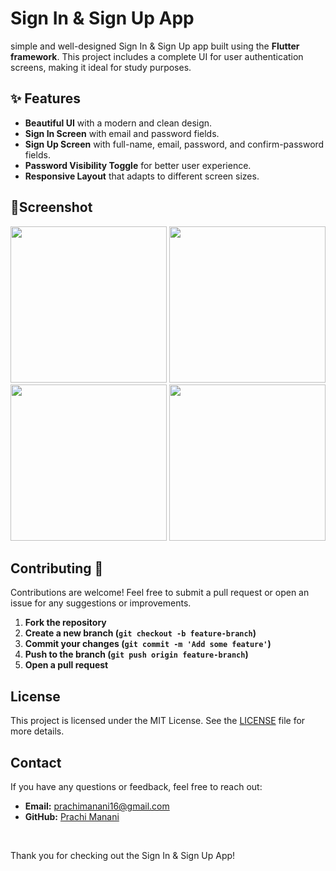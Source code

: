 # Sign In & Sign Up App

 simple and well-designed Sign In & Sign Up app built using the **Flutter framework**. This project includes a complete UI for user authentication screens, making it ideal for study purposes.


 ## ✨ Features
- **Beautiful UI** with a modern and clean design.
- **Sign In Screen** with email and password fields.
- **Sign Up Screen** with full-name, email, password, and confirm-password fields.
- **Password Visibility Toggle** for better user experience.
- **Responsive Layout** that adapts to different screen sizes.



## 📸Screenshot

<img src ="https://github.com/user-attachments/assets/7a1a4854-bfec-41b0-99ca-cc6bc62aec4b" width=250px>
<img src ="https://github.com/user-attachments/assets/fe028e4d-1a8f-45d1-ba37-406f3ec94dbc" width=250px>
<img src ="https://github.com/user-attachments/assets/b8d10a29-bc10-4f62-aae1-bc8b7a8aafb0" width=250px>
<img src ="https://github.com/user-attachments/assets/9a3aff42-fe52-45ca-9c1f-f35fafc9ed2e" width=250px>





## Contributing 🤝
Contributions are welcome! Feel free to submit a pull request or open an issue for any suggestions or improvements.






1. **Fork the repository**
2. **Create a new branch (`git checkout -b feature-branch`)**
3. **Commit your changes (`git commit -m 'Add some feature'`)**
4. **Push to the branch (`git push origin feature-branch`)**
5. **Open a pull request**

## License
This project is licensed under the MIT License. See the [LICENSE](https://github.com/prachimanani01/LICENSE/blob/main/LICENSE) file for more details.






## Contact
If you have any questions or feedback, feel free to reach out:

- **Email:** prachimanani16@gmail.com
- **GitHub:** [Prachi Manani](https://github.com/prachimanani01)

<br>

Thank you for checking out the Sign In & Sign Up App!





